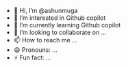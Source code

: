 - 👋 Hi, I’m @ashunmuga
- 👀 I’m interested in Github copilot
- 🌱 I’m currently learning Github copilot
- 💞️ I’m looking to collaborate on ...
- 📫 How to reach me ...
- 😄 Pronouns: ...
- ⚡ Fun fact: ...

<!---
ashunmuga/ashunmuga is a ✨ special ✨ repository because its `README.md` (this file) appears on your GitHub profile.
You can click the Preview link to take a look at your changes.
--->
